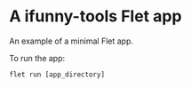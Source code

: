 # A ifunny-tools Flet app

An example of a minimal Flet app.

To run the app:

```
flet run [app_directory]
```